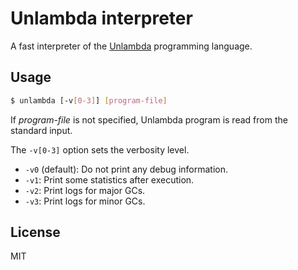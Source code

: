 # Unlambda interpreter

A fast interpreter of the [Unlambda](http://www.madore.org/~david/programs/unlambda/) programming language.

## Usage
```sh
$ unlambda [-v[0-3]] [program-file]
```

If _program-file_ is not specified, Unlambda program is read from the standard input.

The `-v[0-3]` option sets the verbosity level.

- `-v0` (default): Do not print any debug information.
- `-v1`: Print some statistics after execution.
- `-v2`: Print logs for major GCs.
- `-v3`: Print logs for minor GCs.

## License
MIT
